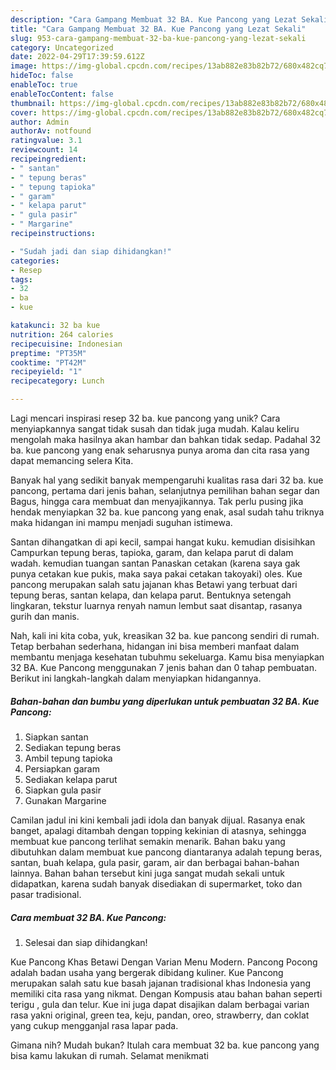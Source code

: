 ```yaml
---
description: "Cara Gampang Membuat 32 BA. Kue Pancong yang Lezat Sekali"
title: "Cara Gampang Membuat 32 BA. Kue Pancong yang Lezat Sekali"
slug: 953-cara-gampang-membuat-32-ba-kue-pancong-yang-lezat-sekali
category: Uncategorized
date: 2022-04-29T17:39:59.612Z
image: https://img-global.cpcdn.com/recipes/13ab882e83b82b72/680x482cq70/32-ba-kue-pancong-foto-resep-utama.jpg
hideToc: false
enableToc: true
enableTocContent: false
thumbnail: https://img-global.cpcdn.com/recipes/13ab882e83b82b72/680x482cq70/32-ba-kue-pancong-foto-resep-utama.jpg
cover: https://img-global.cpcdn.com/recipes/13ab882e83b82b72/680x482cq70/32-ba-kue-pancong-foto-resep-utama.jpg
author: Admin
authorAv: notfound
ratingvalue: 3.1
reviewcount: 14
recipeingredient:
- " santan"
- " tepung beras"
- " tepung tapioka"
- " garam"
- " kelapa parut"
- " gula pasir"
- " Margarine"
recipeinstructions:

- "Sudah jadi dan siap dihidangkan!"
categories:
- Resep
tags:
- 32
- ba
- kue

katakunci: 32 ba kue 
nutrition: 264 calories
recipecuisine: Indonesian
preptime: "PT35M"
cooktime: "PT42M"
recipeyield: "1"
recipecategory: Lunch

---
```





Lagi mencari inspirasi resep 32 ba. kue pancong yang unik? Cara menyiapkannya sangat tidak susah dan tidak juga mudah. Kalau keliru mengolah maka hasilnya akan hambar dan bahkan tidak sedap. Padahal 32 ba. kue pancong yang enak seharusnya punya aroma dan cita rasa yang dapat memancing selera Kita.





Banyak hal yang sedikit banyak mempengaruhi kualitas rasa dari 32 ba. kue pancong, pertama dari jenis bahan, selanjutnya pemilihan bahan segar dan Bagus, hingga cara membuat dan menyajikannya. Tak perlu pusing jika hendak menyiapkan 32 ba. kue pancong yang enak,      asal sudah tahu triknya maka hidangan ini mampu menjadi suguhan istimewa.














Santan dihangatkan di api kecil, sampai hangat kuku. kemudian disisihkan Campurkan tepung beras, tapioka, garam, dan kelapa parut di dalam wadah. kemudian tuangan santan Panaskan cetakan (karena saya gak punya cetakan kue pukis, maka saya pakai cetakan takoyaki) oles. Kue pancong merupakan salah satu jajanan khas Betawi yang terbuat dari tepung beras, santan kelapa, dan kelapa parut. Bentuknya setengah lingkaran, tekstur luarnya renyah namun lembut saat disantap, rasanya gurih dan manis.






Nah, kali ini kita coba, yuk, kreasikan 32 ba. kue pancong sendiri di rumah. Tetap berbahan sederhana, hidangan ini bisa memberi manfaat dalam membantu menjaga kesehatan tubuhmu sekeluarga. Kamu bisa menyiapkan 32 BA. Kue Pancong menggunakan 7 jenis bahan dan 0 tahap pembuatan. Berikut ini langkah-langkah dalam menyiapkan hidangannya.

<!--inarticleads1-->

##### Bahan-bahan dan bumbu yang diperlukan untuk pembuatan 32 BA. Kue Pancong:

1. Siapkan  santan
1. Sediakan  tepung beras
1. Ambil  tepung tapioka
1. Persiapkan  garam
1. Sediakan  kelapa parut
1. Siapkan  gula pasir
1. Gunakan  Margarine


Camilan jadul ini kini kembali jadi idola dan banyak dijual. Rasanya enak banget, apalagi ditambah dengan topping kekinian di atasnya, sehingga membuat kue pancong terlihat semakin menarik. Bahan baku yang dibutuhkan dalam membuat kue pancong diantaranya adalah tepung beras, santan, buah kelapa, gula pasir, garam, air dan berbagai bahan-bahan lainnya. Bahan bahan tersebut kini juga sangat mudah sekali untuk didapatkan, karena sudah banyak disediakan di supermarket, toko dan pasar tradisional. 

<!--inarticleads2-->

##### Cara membuat 32 BA. Kue Pancong:


1. Selesai dan siap dihidangkan!

Kue Pancong Khas Betawi Dengan Varian Menu Modern. Pancong Pocong adalah badan usaha yang bergerak dibidang kuliner. Kue Pancong merupakan salah satu kue basah jajanan tradisional khas Indonesia yang memiliki cita rasa yang nikmat. Dengan Kompusis atau bahan bahan seperti terigu , gula dan telur. Kue ini juga dapat disajikan dalam berbagai varian rasa yakni original, green tea, keju, pandan, oreo, strawberry, dan coklat yang cukup mengganjal rasa lapar pada. 

Gimana nih? Mudah bukan? Itulah cara membuat 32 ba. kue pancong yang bisa kamu lakukan di rumah. Selamat menikmati
